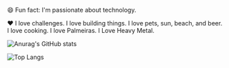 😄 Fun fact: I'm passionate about technology.

❤️
I love challenges. I love building things. 
I love pets, sun, beach, and beer. 
I love cooking. I love Palmeiras. I Love Heavy Metal.

![Anurag's GitHub stats](https://github-readme-stats.vercel.app/api?username=gtnasser&show_icons=true&theme=transparent)

![Top Langs](https://github-readme-stats.vercel.app/api/top-langs/?username=gtnasser&layout=compact)
